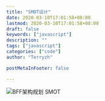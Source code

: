 ```yaml
---
title: "SMOT设计"
date: 2020-03-10T17:01:58+08:00
lastmod: 2020-03-10T17:01:58+08:00
draft: false
keywords: ["javascript"]
description: ""
tags: ["javascript"]
categories: ["code"]
author: "Terryzh"

postMetaInFooter: false

---
```


<!--more-->

![BFF架构规划 SMOT](http://img.elixir-zh.cn/uPic/BFF架构规划%20SMOT.png)


